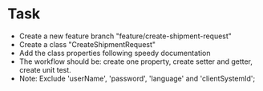 # Task

- Create a new feature branch "feature/create-shipment-request"
- Create a class "CreateShipmentRequest"
- Add the class properties following speedy documentation
- The workflow should be: create one property, create setter and getter, create unit test.
- Note: Exclude 'userName', 'password', 'language' and 'clientSystemId';